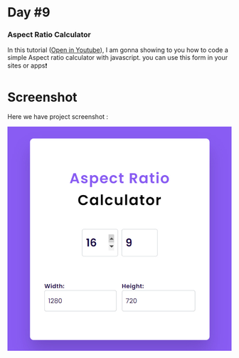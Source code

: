 # Day #9

### Aspect Ratio Calculator
In this tutorial ([Open in Youtube](https://youtu.be/PitofaBtFxU)),  I am gonna showing to you how to code a simple Aspect ratio calculator with javascript. you can use this form in your sites or apps❗️

# Screenshot
Here we have project screenshot :

![screenshot](screenshot.jpg)